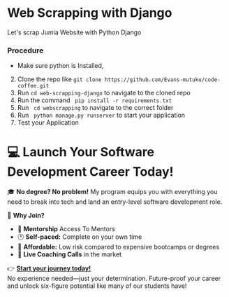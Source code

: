 # Web Scrapping with Django

Let's scrap Jumia Website with Python Django

### Procedure

- Make sure python is Installed,

2. Clone the repo like `git clone https://github.com/Evans-mutuku/code-coffee.git`
3. Run `cd web-scrapping-django` to navigate to the cloned repo
4. Run the command ` pip install -r requirements.txt`
5. Run ` cd webscrapping` to navigate to the correct folder
6. Run ` python manage.py runserver` to start your application
7. Test your Application

# 💻 Launch Your Software Development Career Today!

🎓 **No degree? No problem!** My program equips you with everything you need to break into tech and land an entry-level software development role.

🚀 **Why Join?**

- 💼 **Mentorship** Access To Mentors
- 🕐 **Self-paced:** Complete on your own time
- 🤑 **Affordable:** Low risk compared to expensive bootcamps or degrees
- 🎯 **Live Coaching Calls** in the market

👉 **[Start your journey today!](https://progskill.com/courses)**  
No experience needed—just your determination. Future-proof your career and unlock six-figure potential like many of our students have!
